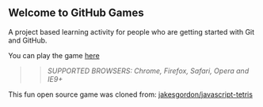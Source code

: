 ## Welcome to GitHub Games

A project based learning activity for people who are getting started with Git and GitHub.

You can play the game [here](https://nathanielng.github.io/github-games/)

>> _*SUPPORTED BROWSERS*: Chrome, Firefox, Safari, Opera and IE9+_

This fun open source game was cloned from: [jakesgordon/javascript-tetris](https://github.com/jakesgordon/javascript-tetris)
